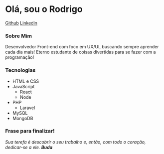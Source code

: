 # Olá, sou o Rodrigo
[Github](https://github.com/rodrigofrumento)
[Linkedin](https://linkedin.com/in/rodrigofrumento)

### Sobre Mim
Desenvolvedor Front-end com foco em UX/UI, buscando sempre aprender cada dia mais! Eterno estudante de coisas divertidas para se fazer com a programação!

### Tecnologias
+ HTML e CSS
+ JavaScript
    - React
    - Node
+ PHP
    - Laravel
+ MySQL
+ MongoDB

### Frase para finalizar!
<cite> Sua terefa é descobrir o seu trabalho e, então, com todo o coração, dedicar-se a ele. **Buda**</cite> 
